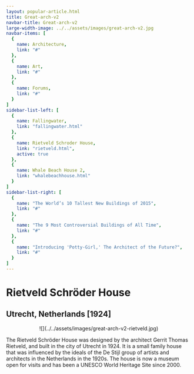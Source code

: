 ```yaml
---
layout: popular-article.html
title: Great-arch-v2
navbar-title: Great-arch-v2
large-width-image: ../../assets/images/great-arch-v2.jpg
navbar-items: [
  {
    name: Architecture,
    link: "#"
  },
  {
    name: Art,
    link: "#"
  },
  {
    name: Forums,
    link: "#"
  }
]
sidebar-list-left: [
  {
    name: Fallingwater,
    link: "fallingwater.html"
  },
  {
    name: Rietveld Schroder House,
    link: "rietveld.html",
    active: true
  },
  {
    name: Whale Beach House 2,
    link: "whalebeachhouse.html"
  }
]
sidebar-list-right: [
  {
    name: "The World’s 10 Tallest New Buildings of 2015",
    link: "#"
  },
  {
    name: "The 9 Most Controversial Buildings of All Time",
    link: "#"
  },
  {
    name: "Introducing 'Potty-Girl,' The Architect of the Future?",
    link: "#"
  }
]
---
```

# Rietveld Schröder House

## Utrecht, Netherlands [1924]

<center>![](../../assets/images/great-arch-v2-rietveld.jpg)</center>

The Rietveld Schröder House was designed by the architect Gerrit Thomas Rietveld, and built in the city of Utrecht in 1924\. It is a small family house that was influenced by the ideals of the De Stijl group of artists and architects in the Netherlands in the 1920s. The house is now a museum open for visits and has been a UNESCO World Heritage Site since 2000.
